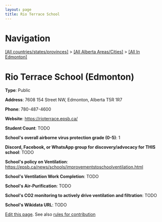 ```yaml
---
layout: page
title: Rio Terrace School
---
```

# Navigation

[[All countries/states/provinces]](../../..) > [[All Alberta Areas/Cities]](../..) > [[All In Edmonton]](..)

# Rio Terrace School (Edmonton)

**Type**: Public

**Address**: 7608 154 Street NW, Edmonton, Alberta T5R 1R7

**Phone**: 780-487-4600

**Website**: <https://rioterrace.epsb.ca/>

**Student Count**: TODO

**School's overall airborne virus protection grade (0-5)**: 1

**Discord, Facebook, or WhatsApp group for discovery/advocacy for THIS school**: TODO

**School's policy on Ventilation**: <https://epsb.ca/news/schools/improvementstoschoolventilation.html>

**School's Ventilation Work Completion**: TODO

**School's Air-Purification**: TODO

**School's CO2 monitoring to actively drive ventilation and filtration**: TODO

**School's Wikidata URL**: TODO


[Edit this page](https://github.com/ventilate-schools/AB/edit/main/./Edmonton/Rio_Terrace_School.md). See also [rules for contribution](../../../contribution-rules/)